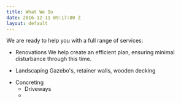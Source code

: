 ```yaml
---
title: What We Do
date: 2016-12-11 09:17:00 Z
layout: default
---
```


We are ready to help you with a full range of services:

- Renovations
We help create an efficient plan, ensuring minimal disturbance through this time.
 
- Landscaping
Gazebo's, retainer walls, wooden decking
* Concreting
  * Driveways
  * 


